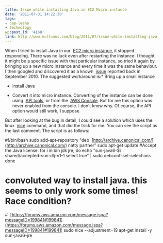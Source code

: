 ```yaml
---
title: Issue while installing Java in EC2 Micro instance
date: '2011-07-31 14:22:30'
tags:
- cap-leena
- technology
wp:post_id: '4168'
link: http://www.multunus.com/blog/2011/07/issue-while-installing-java-in-ec2-micro-instance/
---
```


When I tried to install Java in our 
[EC2 micro instance](http://aws.amazon.com/ec2/instance-types/), it stopped responding. There was no luck even after restarting the instance. I thought it might be a specific issue with that particular instance, so tried it again by bringing up a new micro instance and every time it was the same behaviour. I then googled and discovered it as a known 
[issue](https://bugs.launchpad.net/ubuntu/+source/linux/+bug/634487) reported back in September 2010. The suggested workaround is:* Bring up a small instance

	
* Install Java

	
* Convert it into micro instance.
Converting of the instance can be done using 
[API tools](http://aws.amazon.com/developertools/351), or from the 
[AWS Console](http://www.kinlane.com/2011/03/easier-scalability-with-aws/). But for me this option was never enabled from the console. I don’t know why. Of course, the API option would still work, I suppose.

But after looking at the bug in detail, I could see a solution which uses the linux 
[nice](http://linux.about.com/library/cmd/blcmdl1_nice.htm) command, and that did the trick for me. You can see the script as the last comment. The script is as follows:

#!/bin/bash
sudo add-apt-repository "deb 
[http://archive.canonical.com/](http://archive.canonical.com/) natty partner"
sudo apt-get update
#Accept the Java license.
for i in bin jdk jre; do
echo "sun-java6-$i shared/accepted-sun-dlj-v1-1 select true" | sudo debconf-set-selections
done
# convoluted way to install java. this seems to only work some times! Race condition?
# 
[https://forums.aws.amazon.com/message.jspa?messageID=199841#199841](https://forums.aws.amazon.com/message.jspa?messageID=199841#199841)
sudo nice --adjustment=19 apt-get install -y sun-java6-jre
